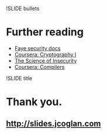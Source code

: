 !SLIDE bullets
# Further reading

* [Faye security docs](http://faye.jcoglan.com/security.html)
* [Coursera: Cryptography I](https://www.coursera.org/course/crypto)
* [The Science of Insecurity](http://www.youtube.com/watch?v=3kEfedtQVOY)
* [Coursera: Compilers](https://www.coursera.org/course/compilers)


!SLIDE title
# Thank you.
## http://slides.jcoglan.com

